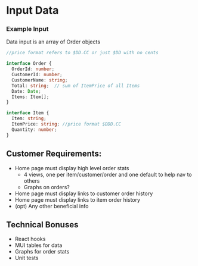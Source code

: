 # Input Data

### Example Input

Data input is an array of Order objects
```ts
//price format refers to $DD.CC or just $DD with no cents

interface Order {
  OrderId: number;
  CustomerId: number;
  CustomerName: string;
  Total: string;  // sum of ItemPrice of all Items
  Date: Date;
  Items: Item[];
}

interface Item {
  Item: string;
  ItemPrice: string; //price format $DDD.CC
  Quantity: number;
}
```

## Customer Requirements:

- Home page must display high level order stats
  - 4 views, one per item/customer/order and one default to help nav to others
  - Graphs on orders?
- Home page must display links to customer order history
- Home page must display links to item order history
- (opt) Any other beneficial info

## Technical Bonuses
 - React hooks
 - MUI tables for data
 - Graphs for order stats
 - Unit tests

